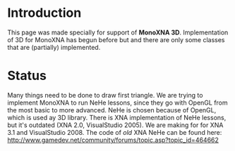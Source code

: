 # Introduction #

This page was made specially for support of **MonoXNA 3D**. Implementation of 3D for MonoXNA has begun before but and there are only some classes that are (partially) implemented.

# Status #

Many things need to be done to draw first triangle. We are trying to implement MonoXNA to run NeHe lessons, since they go with OpenGL from the most basic to more advanced. NeHe is chosen because of OpenGL, which is used ay 3D library. There is XNA implementation of NeHe lessons, but it's outdated (XNA 2.0, VisualStudio 2005). We are making for for XNA 3.1 and VisualStudio 2008. The code of _old_ XNA NeHe can be found here: http://www.gamedev.net/community/forums/topic.asp?topic_id=464662